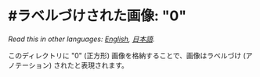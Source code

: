 #ラベルづけされた画像: "0"
=========
*Read this in other languages: [English](README.md), [日本語](README.ja.md).*

このディレクトリに "0" (正方形) 画像を格納することで、画像はラベルづけ (アノテーション) されたと表現されます。